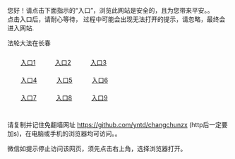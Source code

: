 您好！请点击下面指示的“入口”，浏览此网站是安全的，且为您带来平安。。 <br/>
点击入口后，请耐心等待， 过程中可能会出现无法打开的提示，请忽略，最终会进入网站. </br>

法轮大法在长春<br/>
<div style="padding:10px"><a style="margin:20px" target="_blank" href="https://d2geffy8vtk7hc.cloudfront.net/2Qpsp?exffuzbd" id="ccLink1" rel="nofollow">入口1</a> <a target="_blank" style="margin:20px" href="https://d1ux9adjginz9u.cloudfront.net/2Qpsp?cetnurp" id="ccLink2" rel="nofollow">入口2</a> <a style="margin:20px" target="_blank" href="https://d2xwqvt0vxcekc.cloudfront.net/2Qpsp?fhxrssf" id="ccLink3" rel="nofollow">入口3</a></div>

<div style="padding:10px" ><a style="margin:20px" target="_blank" href="https://d2geffy8vtk7hc.cloudfront.net/2Qpsp?exffuzbd" id="ccLink4" rel="nofollow">入口4</a> <a style="margin:20px" href="https://d1ux9adjginz9u.cloudfront.net/2Qpsp?cetnurp" target="_blank" id="ccLink5" rel="nofollow">入口5</a> <a style="margin:20px" href="https://d2xwqvt0vxcekc.cloudfront.net/2Qpsp?fhxrssf" target="_blank" id="ccLink6" rel="nofollow">入口6</a></div>

<div style="padding:10px"><a style="margin:20px" target="_blank" href="https://d2geffy8vtk7hc.cloudfront.net/2Qpsp?exffuzbd" id="ccLink7" rel="nofollow">入口7</a> <a style="margin:20px" href="https://d1ux9adjginz9u.cloudfront.net/2Qpsp?cetnurp" target="_blank" id="ccLink8" rel="nofollow">入口8</a> <a style="margin:20px" target="_blank" href="https://d2xwqvt0vxcekc.cloudfront.net/2Qpsp?fhxrssf" id="ccLink9" rel="nofollow">入口9</a></div>

<br/>



请复制并记住免翻墙网址 https://github.com/yntd/changchunzx (http后一定要加s)，在电脑或手机的浏览器均可访问。。<br/>

微信如提示停止访问该网页，须先点击右上角，选择浏览器打开。
